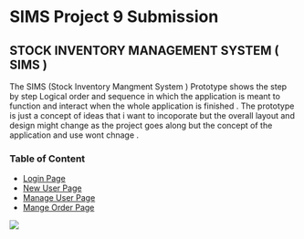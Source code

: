 # SIMS Project 9 Submission
 ## STOCK INVENTORY MANAGEMENT SYSTEM ( SIMS )                            
 The SIMS (Stock Inventory Mangment System ) Prototype shows the step by step Logical order and sequence in which the application is meant to function and interact when the whole application is finished .
The prototype is just a concept of ideas that i want to incoporate but the overall layout and design might change as the project goes along but the concept of the application and use wont chnage .


   


### Table of Content

* [Login Page ](https://github.com/showfella/Prototype/blob/master/Login%20page%20.png)
* [New User Page](https://github.com/showfella/Prototype/blob/master/New%20%20user.png)
* [Manage User Page](https://github.com/showfella/Prototype/blob/master/Manage%20Users.png)
* [Mange Order Page](https://github.com/showfella/Prototype/blob/master/Add%20and%20Manage%20Order.png)

<img src ="path/to/https://github.com/showfella/Prototype/blob/master/Login%20page%20.png">
